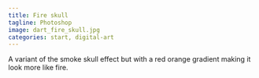```yaml
---
title: Fire skull
tagline: Photoshop
image: dart_fire_skull.jpg
categories: start, digital-art
---
```


A variant of the smoke skull effect but with a red orange gradient making it look more like fire.
